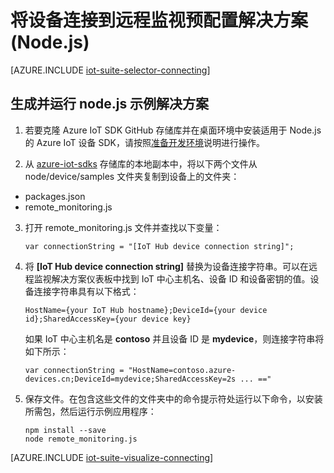 <properties
   pageTitle="使用 Node.js 连接设备 | Azure"
   description="介绍如何使用以 Node.js 编写的应用程序将设备连接到 Azure IoT 套件预配置远程监视解决方案。"
   services=""
   suite="iot-suite"
   documentationCenter="na"
   authors="dominicbetts"
   manager="timlt"
   editor=""/>  


<tags
   ms.service="iot-suite"
   ms.devlang="na"
   ms.topic="article"
   ms.tgt_pltfrm="na"
   ms.workload="na"
   ms.date="10/05/2016"
   ms.author="dobett"
   wacn.date="10/31/2016"/>  



# 将设备连接到远程监视预配置解决方案 (Node.js)

[AZURE.INCLUDE [iot-suite-selector-connecting](../../includes/iot-suite-selector-connecting.md)]

## 生成并运行 node.js 示例解决方案

1. 若要克隆 Azure IoT SDK GitHub 存储库并在桌面环境中安装适用于 Node.js 的 Azure IoT 设备 SDK，请按照[准备开发环境][lnk-github-prepare]说明进行操作。

2. 从 [azure-iot-sdks][lnk-github-repo] 存储库的本地副本中，将以下两个文件从 node/device/samples 文件夹复制到设备上的文件夹：

  - packages.json
  - remote\_monitoring.js

3. 打开 remote\_monitoring.js 文件并查找以下变量：

    ```
    var connectionString = "[IoT Hub device connection string]";
    ```

4. 将 **[IoT Hub device connection string]** 替换为设备连接字符串。可以在远程监视解决方案仪表板中找到 IoT 中心主机名、设备 ID 和设备密钥的值。设备连接字符串具有以下格式：

    ```
    HostName={your IoT Hub hostname};DeviceId={your device id};SharedAccessKey={your device key}
    ```

    如果 IoT 中心主机名是 **contoso** 并且设备 ID 是 **mydevice**，则连接字符串将如下所示：

    ```
    var connectionString = "HostName=contoso.azure-devices.cn;DeviceId=mydevice;SharedAccessKey=2s ... =="
    ```

5. 保存文件。在包含这些文件的文件夹中的命令提示符处运行以下命令，以安装所需包，然后运行示例应用程序：

    ```
    npm install --save
    node remote_monitoring.js
    ```

[AZURE.INCLUDE [iot-suite-visualize-connecting](../../includes/iot-suite-visualize-connecting.md)]

[lnk-github-repo]: https://github.com/azure/azure-iot-sdks
[lnk-github-prepare]: https://github.com/Azure/azure-iot-sdks/blob/master/doc/get_started/node-devbox-setup.md

<!---HONumber=Mooncake_0815_2016-->